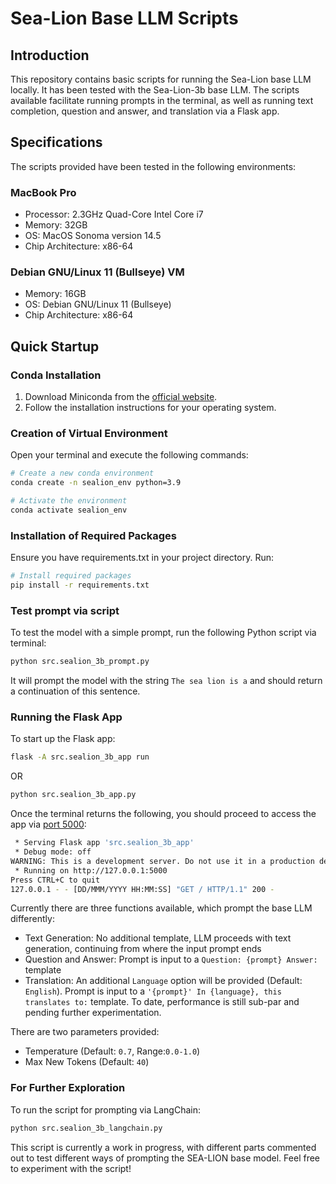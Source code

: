 # Sea-Lion Base LLM Scripts

## Introduction
This repository contains basic scripts for running the Sea-Lion base LLM locally. It has been tested with the Sea-Lion-3b base LLM. The scripts available facilitate running prompts in the terminal, as well as running text completion, question and answer, and translation via a Flask app.

## Specifications
The scripts provided have been tested in the following environments:
### MacBook Pro
- Processor: 2.3GHz Quad-Core Intel Core i7
- Memory: 32GB
- OS: MacOS Sonoma version 14.5
- Chip Architecture: x86-64

### Debian GNU/Linux 11 (Bullseye) VM
- Memory: 16GB
- OS: Debian GNU/Linux 11 (Bullseye)
- Chip Architecture: x86-64

## Quick Startup

### Conda Installation
1. Download Miniconda from the [official website](https://docs.conda.io/en/latest/miniconda.html).
2. Follow the installation instructions for your operating system.

### Creation of Virtual Environment
Open your terminal and execute the following commands:

```sh
# Create a new conda environment
conda create -n sealion_env python=3.9

# Activate the environment
conda activate sealion_env
```

### Installation of Required Packages
Ensure you have requirements.txt in your project directory. Run:

```sh
# Install required packages
pip install -r requirements.txt
```
### Test prompt via script
To test the model with a simple prompt, run the following Python script via terminal:

```sh
python src.sealion_3b_prompt.py
```
It will prompt the model with the string `The sea lion is a` and should return a continuation of this sentence.


### Running the Flask App
To start up the Flask app:

```sh
flask -A src.sealion_3b_app run
```
OR
```sh
python src.sealion_3b_app.py
```
Once the terminal returns the following, you should proceed to access the app via [port 5000](http://127.0.0.1:5000):
```sh
 * Serving Flask app 'src.sealion_3b_app'
 * Debug mode: off
WARNING: This is a development server. Do not use it in a production deployment. Use a production WSGI server instead.
 * Running on http://127.0.0.1:5000
Press CTRL+C to quit
127.0.0.1 - - [DD/MMM/YYYY HH:MM:SS] "GET / HTTP/1.1" 200 -
```
Currently there are three functions available, which prompt the base LLM differently:
- Text Generation: No additional template, LLM proceeds with text generation, continuing from where the input prompt ends
- Question and Answer: Prompt is input to a `Question: {prompt} Answer:` template
- Translation: An additional `Language` option will be provided (Default: `English`). Prompt is input to a `'{prompt}' In {language}, this translates to:` template. To date, performance is still sub-par and pending further experimentation. <br>


There are two parameters provided:
- Temperature (Default: `0.7`, Range:`0.0-1.0`)
- Max New Tokens (Default: `40`)

### For Further Exploration
To run the script for prompting via LangChain:

```sh
python src.sealion_3b_langchain.py
```
This script is currently a work in progress, with different parts commented out to test different ways of prompting the SEA-LION base model. Feel free to experiment with the script!